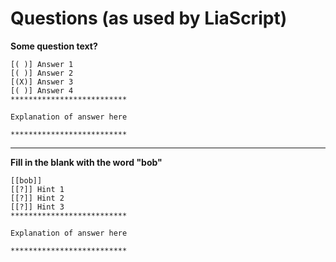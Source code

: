 # Questions (as used by LiaScript)

**Some question text?**

    [( )] Answer 1
    [( )] Answer 2
    [(X)] Answer 3
    [( )] Answer 4
    **************************

    Explanation of answer here

    **************************



---

**Fill in the blank with the word "bob"**

    [[bob]]
    [[?]] Hint 1
    [[?]] Hint 2
    [[?]] Hint 3
    **************************

    Explanation of answer here

    **************************